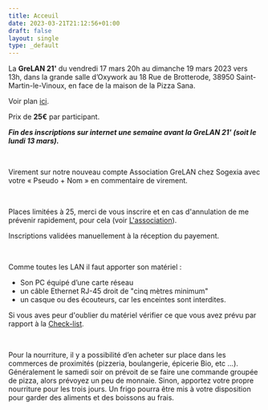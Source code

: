 ```yaml
---
title: Acceuil
date: 2023-03-21T21:12:56+01:00
draft: false
layout: single
type: _default
---
```

La **GreLAN 21'** du vendredi 17 mars 20h au dimanche 19 mars 2023 vers 13h, dans la grande salle d’Oxywork au 18 Rue de Brotterode, 38950 Saint-Martin-le-Vinoux, en face de la maison de la Pizza Sana.

Voir plan [ici](/map/).

Prix de **25€** par participant.

***Fin des inscriptions sur internet une semaine avant la GreLAN 21' (soit le lundi 13 mars).***

&nbsp;

Virement sur notre nouveau compte Association GreLAN chez Sogexia avec votre « Pseudo + Nom » en commentaire de virement.

&nbsp;

Places limitées à 25, merci de vous inscrire et en cas d'annulation de me prévenir rapidement, pour cela (voir [L'association](/about/)).

Inscriptions validées manuellement à la réception du payement.

&nbsp;

Comme toutes les LAN il faut apporter son matériel :

* Son PC équipé d’une carte réseau
* un câble Ethernet RJ-45 droit de "cinq mètres minimum" 
* un casque ou des écouteurs, car les enceintes sont interdites. 

Si vous aves peur d'oublier du matériel vérifier ce que vous avez prévu par rapport à la [Check-list](/check-list.pdf).

&nbsp;

Pour la nourriture, il y a possibilité d’en acheter sur place dans les commerces de proximités (pizzeria, boulangerie, épicerie Bio, etc ...).
Généralement le samedi soir on prévoit de se faire une commande groupée de pizza, alors prévoyez un peu de monnaie.
Sinon, apportez votre propre nourriture pour les trois jours. Un frigo pourra être mis à votre disposition pour garder des aliments et des boissons au frais.